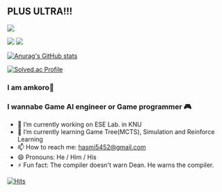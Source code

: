 ## PLUS ULTRA!!!
<p>
  <a href="https://amkorousagi-money.tistory.com/"><img src="https://img.shields.io/badge/Prior_Blog-amkorousagi-deepskyblue?style=plastic&logo=appveyor" /></a>
  
  <a href="https://amkoro.tistory.com/"><img src="https://img.shields.io/badge/Blog-amkoro-deepskyblue?style=plastic&logo=appveyor" /></a>
  <a href="https://www.notion.so/Greedy-Developer-SeChan-Park-bff112a3d60d4395b364c85c9996e82d"><img src="https://img.shields.io/badge/CV-amkoro-brightgreen?style=plastic&logo=appveyor" /></a>
</p>


[![Anurag's GitHub stats](https://github-readme-stats.vercel.app/api?username=amkorousagi&theme=merko)](https://github.com/anuraghazra/github-readme-stats)

[![Solved.ac Profile](http://mazassumnida.wtf/api/v2/generate_badge?boj=hkhkhk5452)](https://solved.ac/hkhkhk5452/)

### I am amkoro🐇  
### I wannabe Game AI engineer or Game programmer 🎮

- 🔭 I’m currently working on ESE Lab. in KNU
- 🌱 I’m currently learning Game Tree(MCTS), Simulation and Reinforce Learning
- 📫 How to reach me: <a href="mailto:hamsmi5452@gmail.com">hasmi5452@gmail.com</a>
- 😄 Pronouns: He / Him / His
- ⚡ Fun fact: The compiler doesn't warn Dean. He warns the compiler.

[![Hits](https://hits.seeyoufarm.com/api/count/incr/badge.svg?url=https%3A%2F%2Fgithub.com%2Famkorousagi&count_bg=%2379C83D&title_bg=%23555555&icon=&icon_color=%23E7E7E7&title=hits&edge_flat=false)](https://hits.seeyoufarm.com)

<!--
**amkorousagi/amkorousagi** is a ✨ _special_ ✨ repository because its `README.md` (this file) appears on your GitHub profile.

Here are some ideas to get you started:

- 🔭 I’m currently working on ...
- 🌱 I’m currently learning ...
- 👯 I’m looking to collaborate on ...
- 🤔 I’m looking for help with ...
- 💬 Ask me about ...
- 📫 How to reach me: ...
- 😄 Pronouns: ...
- ⚡ Fun fact: ...
-->
